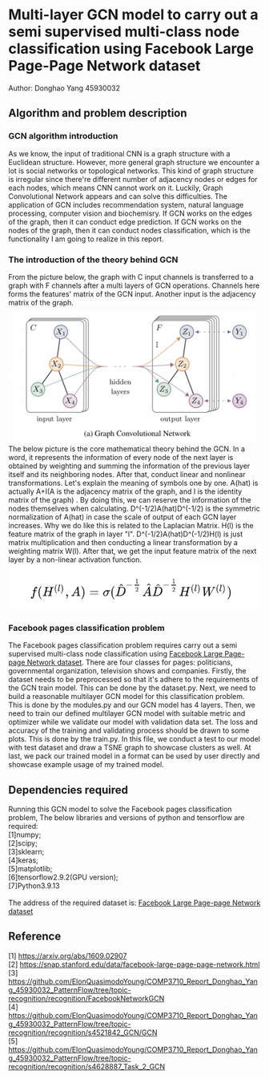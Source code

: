 # Multi-layer GCN model to carry out a semi supervised multi-class node classification using Facebook Large Page-Page Network dataset
Author: Donghao Yang 45930032
## Algorithm and problem description
### GCN algorithm introduction
As we know, the input of traditional CNN is a graph structure with a Euclidean structure. However, more general graph structure we encounter a lot is 
social networks or topological networks. This kind of graph structure is irregular since there're different number of adjacency nodes or edges for each 
nodes, which means CNN cannot work on it. Luckily, Graph Convolutional Network appears and can solve this difficulties. The application of GCN includes 
recommendation system, natural language processing, computer vision and biochemisry. If GCN works on the edges of the graph, then it can conduct edge 
prediction. If GCN works on the nodes of the graph, then it can conduct nodes classification, which is the functionality I am going to realize in this 
report.
### The introduction of the theory behind GCN
From the picture below, the graph with C input channels is transferred to a graph with F channels after a multi layers of GCN operations. Channels here 
forms the features' matrix of the GCN input. Another input is the adjacency matrix of the graph.
![GCN layers picture](readMeImage/gcnLayer.png)
The below picture is the core mathematical theory behind the GCN. In a word, it represents the information of every node of the next layer is obtained 
by weighting and summing the information of the previous layer itself and its neighboring nodes. After that, conduct linear and nonlinear transformations. 
Let's explain the meaning of symbols one by one. A(hat) is actually A+I(A is the adjacency matrix of the graph, and I is the identity matrix of the graph) 
. By doing this, we can reserve the information of the nodes themselves when calculating. D^(-1/2)A(hat)D^(-1/2) is the symmetric normalization of A(hat) 
in case the scale of output of each GCN layer increases. Why we do like this is related to the Laplacian Matrix. H(l) is the feature matrix of the graph 
in layer "l". D^(-1/2)A(hat)D^(-1/2)H(l) is just matrix multiplication and then conducting a linear transformation by a weighting matrix W(l). After that, 
we get the input feature matrix of the next layer by a non-linear activation function.
![GCN Equation picture](readMeImage/GCN_equation.png)
### Facebook pages classification problem
The Facebook pages classification problem requires carry out a semi supervised multi-class node classification using [Facebook Large Page-page Network 
dataset](https://snap.stanford.edu/data/facebook-large-page-page-network.html). There are four classes for pages: politicians, governmental organization, 
television shows and companies. Firstly, the dataset needs to be preprocessed so that it's adhere to the requirements of the GCN train model. This can 
be done by the dataset.py. Next, we need to build a reasonable multilayer GCN model for this classification problem. This is done by the modules.py and 
our GCN model has 4 layers. Then, we need to train our defined multilayer GCN model with suitable metric and optimizer while we validate our model with 
validation data set. The loss and accuracy of the training and validating process should be drawn to some plots. This is done by the train.py. In this 
file, we conduct a test to our model with test dataset and draw a TSNE graph to showcase clusters as well. At last, we pack our trained model in a 
format can be used by user directly and showcase example usage of my trained model.
## Dependencies required
Running this GCN model to solve the Facebook pages classification problem, The below libraries and versions of python and tensorflow are required:<br />
[1]numpy;<br />[2]scipy;<br />[3]sklearn;<br />[4]keras;<br />[5]matplotlib;<br />[6]tensorflow2.9.2(GPU version);<br />[7]Python3.9.13 <br /><br />
The address of the required dataset is:
[Facebook Large Page-page Network 
dataset](https://snap.stanford.edu/data/facebook-large-page-page-network.html)
## Reference
[1] https://arxiv.org/abs/1609.02907 <br />
[2] https://snap.stanford.edu/data/facebook-large-page-page-network.html <br />
[3] https://github.com/ElonQuasimodoYoung/COMP3710_Report_Donghao_Yang_45930032_PatternFlow/tree/topic-recognition/recognition/FacebookNetworkGCN <br />
[4] https://github.com/ElonQuasimodoYoung/COMP3710_Report_Donghao_Yang_45930032_PatternFlow/tree/topic-recognition/recognition/s4521842_GCN/GCN <br />
[5] https://github.com/ElonQuasimodoYoung/COMP3710_Report_Donghao_Yang_45930032_PatternFlow/tree/topic-recognition/recognition/s4628887_Task_2_GCN <br />
